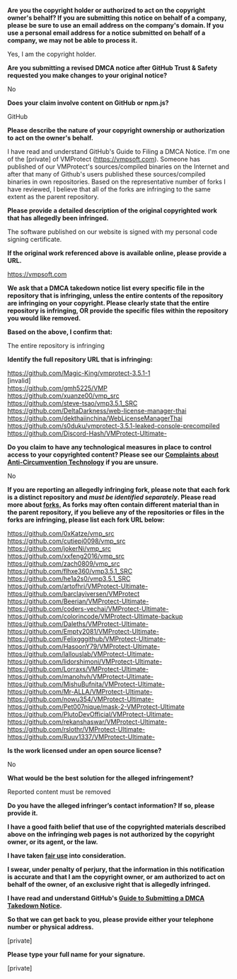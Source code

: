 **Are you the copyright holder or authorized to act on the copyright owner's behalf? If you are submitting this notice on behalf of a company, please be sure to use an email address on the company's domain. If you use a personal email address for a notice submitted on behalf of a company, we may not be able to process it.**  
  
Yes, I am the copyright holder.  
  
**Are you submitting a revised DMCA notice after GitHub Trust & Safety requested you make changes to your original notice?**  
  
No  
  
**Does your claim involve content on GitHub or npm.js?**  
  
GitHub  
  
**Please describe the nature of your copyright ownership or authorization to act on the owner's behalf.**  
  
I have read and understand GitHub's Guide to Filing a DMCA Notice. I'm one of the [private] of VMProtect (https://vmpsoft.com). Someone has published of our VMProtect's sources/compiled binaries on the Internet and after that many of Github's users published these sources/compiled binaries in own repositories. Based on the representative number of forks I have reviewed, I believe that all of the forks are infringing to the same extent as the parent repository.  
  
**Please provide a detailed description of the original copyrighted work that has allegedly been infringed.**  
  
The software published on our website is signed with my personal code signing certificate.  
  
**If the original work referenced above is available online, please provide a URL.**  
  
https://vmpsoft.com  
  
**We ask that a DMCA takedown notice list every specific file in the repository that is infringing, unless the entire contents of the repository are infringing on your copyright. Please clearly state that the entire repository is infringing, OR provide the specific files within the repository you would like removed.**  
  
**Based on the above, I confirm that:**  
  
The entire repository is infringing  
  
**Identify the full repository URL that is infringing:**  
  
https://github.com/Magic-King/vmprotect-3.5.1-1  
[invalid]  
https://github.com/gmh5225/VMP  
https://github.com/xuanze00/vmp_src  
https://github.com/steve-tsao/vmp3.5.1_SRC  
https://github.com/DeltaDarkness/web-license-manager-thai  
https://github.com/dekthaiinchina/WebLicenseManagerThai  
https://github.com/s0duku/vmprotect-3.5.1-leaked-console-precompiled  
https://github.com/Discord-Hash/VMProtect-Ultimate-  
  
**Do you claim to have any technological measures in place to control access to your copyrighted content? Please see our <a href="https://docs.github.com/articles/guide-to-submitting-a-dmca-takedown-notice#complaints-about-anti-circumvention-technology">Complaints about Anti-Circumvention Technology</a> if you are unsure.**  
  
No  
  
**If you are reporting an allegedly infringing fork, please note that each fork is a distinct repository and <i>must be identified separately</i>. Please read more about <a href="https://docs.github.com/articles/dmca-takedown-policy#b-what-about-forks-or-whats-a-fork">forks.</a> As forks may often contain different material than in the parent repository, if you believe any of the repositories or files in the forks are infringing, please list each fork URL below:**  
  
https://github.com/0xKatze/vmp_src  
https://github.com/cutiepi0098/vmp_src  
https://github.com/jokerNi/vmp_src  
https://github.com/xxfeng2016/vmp_src  
https://github.com/zach0809/vmp_src  
https://github.com/flhxe360/vmp3.5.1_SRC  
https://github.com/he1a2s0/vmp3.5.1_SRC  
https://github.com/artofhrj/VMProtect-Ultimate-  
https://github.com/barclayiversen/VMProtect  
https://github.com/Beerian/VMProtect-Ultimate-  
https://github.com/coders-vechai/VMProtect-Ultimate-  
https://github.com/colorincode/VMProtect-Ultimate-backup  
https://github.com/Daleths/VMProtect-Ultimate-  
https://github.com/Empty2081/VMProtect-Ultimate-  
https://github.com/Felixgggithub/VMProtect-Ultimate-  
https://github.com/HasoonY79/VMProtect-Ultimate-  
https://github.com/lallouslab/VMProtect-Ultimate-  
https://github.com/lidorshimoni/VMProtect-Ultimate-  
https://github.com/Lorraxs/VMProtect-Ultimate-  
https://github.com/manohvh/VMProtect-Ultimate-  
https://github.com/MishuBufnita/VMProtect-Ultimate-  
https://github.com/Mr-ALLA/VMProtect-Ultimate-  
https://github.com/nowu354/VMProtect-Ultimate-  
https://github.com/Pet007nique/mask-2-VMProtect-Ultimate  
https://github.com/PlutoDevOfficial/VMProtect-Ultimate-  
https://github.com/rekanshaswar/VMProtect-Ultimate-  
https://github.com/rslothr/VMProtect-Ultimate-  
https://github.com/Ruuv1337/VMProtect-Ultimate-  
  
**Is the work licensed under an open source license?**  
  
No  
  
**What would be the best solution for the alleged infringement?**  
  
Reported content must be removed  
  
**Do you have the alleged infringer’s contact information? If so, please provide it.**  
  
**I have a good faith belief that use of the copyrighted materials described above on the infringing web pages is not authorized by the copyright owner, or its agent, or the law.**  
  
**I have taken <a href="https://www.lumendatabase.org/topics/22">fair use</a> into consideration.**  
  
**I swear, under penalty of perjury, that the information in this notification is accurate and that I am the copyright owner, or am authorized to act on behalf of the owner, of an exclusive right that is allegedly infringed.**  
  
**I have read and understand GitHub's <a href="https://docs.github.com/articles/guide-to-submitting-a-dmca-takedown-notice/">Guide to Submitting a DMCA Takedown Notice</a>.**  
  
**So that we can get back to you, please provide either your telephone number or physical address.**  
  
[private]
  
**Please type your full name for your signature.**  
  
[private]
